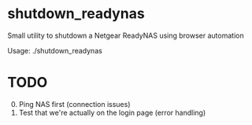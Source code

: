 # shutdown_readynas
Small utility to shutdown a Netgear ReadyNAS using browser automation

Usage: ./shutdown_readynas <IP> <PASSWORD>

# TODO
0. Ping NAS first (connection issues)
1. Test that we're actually on the login page (error handling)
